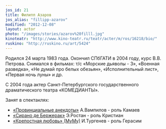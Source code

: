 ```yaml
---
jos_id: 21
title: Филипп Азаров
jos_alias: "fillipp-azarov"
modified: "2012-12-08"
layout: actor
photo: "/images/stories/azarov%20filll.jpg"
kinoteatr: "http://www.kino-teatr.ru/teatr/acter/m/ros/16218/bio/"
ruskino: "http://ruskino.ru/art/5424"
---
```


Родился 24 марта 1983 года. Окончил СПбГАТИ в 2004 году, курс В.В. Петрова. Снимался в фильмах: т/с «Морские дьяволы - 3», «Военная разведка», «Не думай про белых обезьян», «Исполнительный лист», «Первая ночь луны» и др.

С 2004 года актер Санкт-Петербургского государственного драматического театра «КОМЕДИАНТЫ».

Занят в спектаклях:

- [«Провинциальные анекдоты»](71-anekdoti.html) А.Вампилов - роль Камаев
- [«Сирано де Бержерак»](60-sirano-de-bergerak.html) Э.Ростан - роль Кристиан
- [«Крепостная любовь» (МуМу)](46-mumu.html) И.Тургенев - роль Герасим